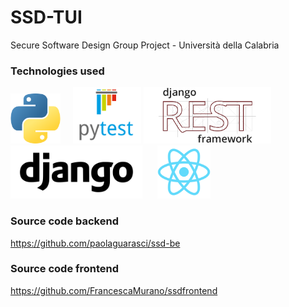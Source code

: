 # SSD-TUI
Secure Software Design Group Project - Università della Calabria 

### Technologies used
<img src="https://github.com/giadagabriele/SSD-TUI/blob/main/README/python.png" height="80px"/> &nbsp;&nbsp;&nbsp; <img src="https://github.com/giadagabriele/SSD-TUI/blob/main/README/pytest.png" height="90px"/> <img src="https://github.com/giadagabriele/SSD-TUI/blob/main/README/django-rest.png" height="90px"/> <img src="https://github.com/giadagabriele/SSD-TUI/blob/main/README/django.png" height="85px"/> &nbsp;&nbsp;&nbsp;&nbsp; <img src="https://github.com/giadagabriele/SSD-TUI/blob/main/README/react.png" height="85px"/> 

### Source code backend
https://github.com/paolaguarasci/ssd-be


### Source code frontend
https://github.com/FrancescaMurano/ssdfrontend
